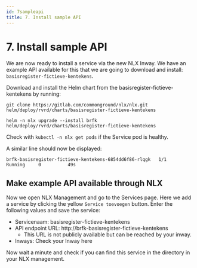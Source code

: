 ```yaml
---
id: 7sampleapi
title: 7. Install sample API
---
```


# 7. Install sample API

We are now ready to install a service via the new NLX Inway. We have an example API available for this that we are going to download and install: `basisregister-fictieve-kentekens`.

Download and install the Helm chart from the basisregister-fictieve-kentekens by running:


```
git clone https://gitlab.com/commonground/nlx/nlx.git helm/deploy/rvrd/charts/basisregister-fictieve-kentekens

helm -n nlx upgrade --install brfk helm/deploy/rvrd/charts/basisregister-fictieve-kentekens
```

Check with `kubectl -n nlx get pods` if the Service pod is healthy.

A similar line should now be displayed:

```
brfk-basisregister-fictieve-kentekens-6854dd6f86-rlqgk   1/1     Running     0          49s
```

## Make example API available through NLX

Now we open NLX Management and go to the Services page. Here we add a service by clicking the yellow `Service toevoegen` button. Enter the following values and save the service:

- Servicenaam: basisregister-fictieve-kentekens
- API endpoint URL: http://brfk-basisregister-fictieve-kentekens
    - This URL is not publicly available but can be reached by your inway.
- Inways: Check your Inway here

Now wait a minute and check if you can find this service in the directory in your NLX management.
